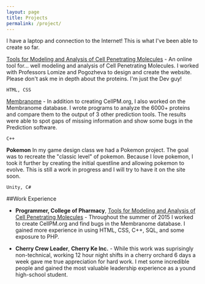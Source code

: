 ```yaml
---
layout: page
title: Projects
permalink: /project/
---
```


I have a laptop and connection to the Internet! This is what I've been able to create so far.

[Tools for Modeling and Analysis of Cell Penetrating Molecules](http://cellpm.org/) - An online tool for... well modeling and analysis of Cell Penetrating Molecules. I worked with Professors Lomize and Pogozheva to design and create the website. Please don't ask me in depth about the proteins. I'm just the Dev guy!

```
HTML, CSS
```

[Membranome](http://membranome.org/) - In addition to creating CellPM.org, I also worked on the Membranome database. I wrote programs to analyze the 6000+ proteins and compare them to the output of 3 other prediction tools. The results were able to spot gaps of missing information and show some bugs in the Prediction software.

```
C++
```

**Pokemon** In my game design class we had a Pokemon project. The goal was to recreate the "classic level" of pokemon. Because I love pokemon, I took it further by creating the initial questline and allowing pokemon to evolve. This is still a work in progress and I will try to have it on the site soon.

```
Unity, C#
```

##Work Experience

* **Programmer, College of Pharmacy**, [Tools for Modeling and Analysis of Cell Penetrating Molecules](http://cellpm.org/) - Throughout the summer of 2015 I worked to create CellPM.org and find  bugs in the Membranome database. I gained more experience in using HTML, CSS, C++, SQL, and some exposure to PHP.

* **Cherry Crew Leader**, **Cherry Ke Inc.** - While this work was suprisingly non-technical, working 12 hour night shifts in a cherry orchard 6 days a week gave me true appreciation for hard work. I met some incredible people and gained the most valuable leadership experience as a yound high-school student.